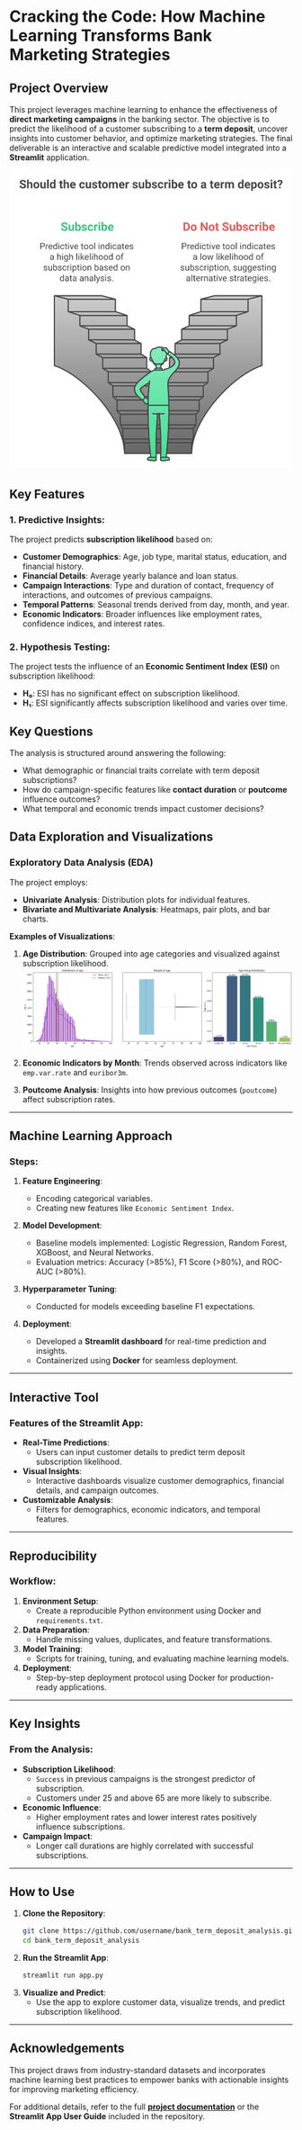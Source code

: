 # Cracking the Code: How Machine Learning Transforms Bank Marketing Strategies


## **Project Overview**
This project leverages machine learning to enhance the effectiveness of **direct marketing campaigns** in the banking sector. The objective is to predict the likelihood of a customer subscribing to a **term deposit**, uncover insights into customer behavior, and optimize marketing strategies. The final deliverable is an interactive and scalable predictive model integrated into a **Streamlit** application.

![Goal of the Tool](utils/goal_prediction.svg)  


## **Key Features**
### 1. Predictive Insights:
The project predicts **subscription likelihood** based on:
- **Customer Demographics**: Age, job type, marital status, education, and financial history.
- **Financial Details**: Average yearly balance and loan status.
- **Campaign Interactions**: Type and duration of contact, frequency of interactions, and outcomes of previous campaigns.
- **Temporal Patterns**: Seasonal trends derived from day, month, and year.
- **Economic Indicators**: Broader influences like employment rates, confidence indices, and interest rates.

### 2. Hypothesis Testing:
The project tests the influence of an **Economic Sentiment Index (ESI)** on subscription likelihood:
- **H₀**: ESI has no significant effect on subscription likelihood.
- **H₁**: ESI significantly affects subscription likelihood and varies over time.


## **Key Questions**
The analysis is structured around answering the following:
- What demographic or financial traits correlate with term deposit subscriptions?
- How do campaign-specific features like **contact duration** or **poutcome** influence outcomes?
- What temporal and economic trends impact customer decisions?


## **Data Exploration and Visualizations**
### **Exploratory Data Analysis (EDA)**
The project employs:
- **Univariate Analysis**: Distribution plots for individual features.
- **Bivariate and Multivariate Analysis**: Heatmaps, pair plots, and bar charts.

**Examples of Visualizations**:
1. **Age Distribution**:
   Grouped into age categories and visualized against subscription likelihood.
   ![Age Group Distribution](utils/age_distribution.png)

2. **Economic Indicators by Month**:
   Trends observed across indicators like `emp.var.rate` and `euribor3m`.

3. **Poutcome Analysis**:
   Insights into how previous outcomes (`poutcome`) affect subscription rates.

---

## **Machine Learning Approach**
### **Steps**:
1. **Feature Engineering**:
   - Encoding categorical variables.
   - Creating new features like `Economic Sentiment Index`.

2. **Model Development**:
   - Baseline models implemented: Logistic Regression, Random Forest, XGBoost, and Neural Networks.
   - Evaluation metrics: Accuracy (>85%), F1 Score (>80%), and ROC-AUC (>80%).

3. **Hyperparameter Tuning**:
   - Conducted for models exceeding baseline F1 expectations.

4. **Deployment**:
   - Developed a **Streamlit dashboard** for real-time prediction and insights.
   - Containerized using **Docker** for seamless deployment.

---

## **Interactive Tool**
### Features of the Streamlit App:
- **Real-Time Predictions**:
  - Users can input customer details to predict term deposit subscription likelihood.
- **Visual Insights**:
  - Interactive dashboards visualize customer demographics, financial details, and campaign outcomes.
- **Customizable Analysis**:
  - Filters for demographics, economic indicators, and temporal features.

---

## **Reproducibility**
### Workflow:
1. **Environment Setup**:
   - Create a reproducible Python environment using Docker and `requirements.txt`.
2. **Data Preparation**:
   - Handle missing values, duplicates, and feature transformations.
3. **Model Training**:
   - Scripts for training, tuning, and evaluating machine learning models.
4. **Deployment**:
   - Step-by-step deployment protocol using Docker for production-ready applications.

---

## **Key Insights**
### From the Analysis:
- **Subscription Likelihood**:
  - `Success` in previous campaigns is the strongest predictor of subscription.
  - Customers under 25 and above 65 are more likely to subscribe.
- **Economic Influence**:
  - Higher employment rates and lower interest rates positively influence subscriptions.
- **Campaign Impact**:
  - Longer call durations are highly correlated with successful subscriptions.

---

## **How to Use**
1. **Clone the Repository**:
   ```bash
   git clone https://github.com/username/bank_term_deposit_analysis.git
   cd bank_term_deposit_analysis
   ```
2. **Run the Streamlit App**:
   ```bash
   streamlit run app.py
   ```
3. **Visualize and Predict**:
   - Use the app to explore customer data, visualize trends, and predict subscription likelihood.

---

## **Acknowledgements**
This project draws from industry-standard datasets and incorporates machine learning best practices to empower banks with actionable insights for improving marketing efficiency.

For additional details, refer to the full **[project documentation](docs/project_report.pdf)** or the **Streamlit App User Guide** included in the repository.